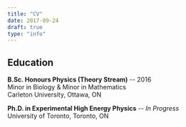 ```yaml
---
title: "CV"
date: 2017-09-24
draft: true
type: "info"
---
```


## Education

**B.Sc. Honours Physics (Theory Stream)** -- 2016  
Minor in Biology & Minor in Mathematics  
Carleton University, Ottawa, ON

**Ph.D. in Experimental High Energy Physics** -- *In Progress*  
University of Toronto, Toronto, ON